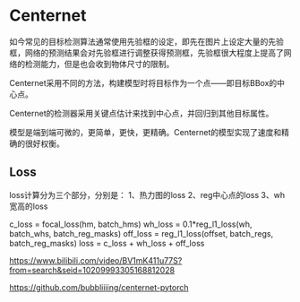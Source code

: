 

<!--
 * @version:
 * @Author:  StevenJokess https://github.com/StevenJokess
 * @Date: 2020-12-17 17:10:49
 * @LastEditors:  StevenJokess https://github.com/StevenJokess
 * @LastEditTime: 2020-12-17 17:14:39
 * @Description:
 * @TODO::
 * @Reference:https://blog.csdn.net/weixin_44791964/article/details/107748542
 *
-->
# Centernet

如今常见的目标检测算法通常使用先验框的设定，即先在图片上设定大量的先验框，网络的预测结果会对先验框进行调整获得预测框，先验框很大程度上提高了网络的检测能力，但是也会收到物体尺寸的限制。

Centernet采用不同的方法，构建模型时将目标作为一个点——即目标BBox的中心点。

Centernet的检测器采用关键点估计来找到中心点，并回归到其他目标属性。

模型是端到端可微的，更简单，更快，更精确。Centernet的模型实现了速度和精确的很好权衡。

## Loss

loss计算分为三个部分，分别是：
1、热力图的loss
2、reg中心点的loss
3、wh宽高的loss


c_loss = focal_loss(hm, batch_hms)
wh_loss = 0.1*reg_l1_loss(wh, batch_whs, batch_reg_masks)
off_loss = reg_l1_loss(offset, batch_regs, batch_reg_masks)
loss = c_loss + wh_loss + off_loss

https://www.bilibili.com/video/BV1mK411u77S?from=search&seid=10209993305168812028

https://github.com/bubbliiiing/centernet-pytorch
